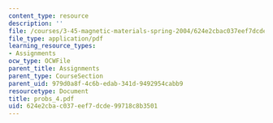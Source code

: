 ```yaml
---
content_type: resource
description: ''
file: /courses/3-45-magnetic-materials-spring-2004/624e2cbac037eef7dcde99718c8b3501_probs_4.pdf
file_type: application/pdf
learning_resource_types:
- Assignments
ocw_type: OCWFile
parent_title: Assignments
parent_type: CourseSection
parent_uid: 979d0a8f-4c6b-edab-341d-9492954cabb9
resourcetype: Document
title: probs_4.pdf
uid: 624e2cba-c037-eef7-dcde-99718c8b3501
---
```


